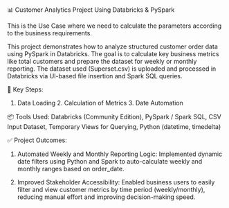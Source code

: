 📊 Customer Analytics Project Using Databricks & PySpark

This is the Use Case where we need to calculate the parameters according to the business requirements.

This project demonstrates how to analyze structured customer order data using PySpark in Databricks. The goal is to calculate key business metrics like total customers and prepare the dataset for weekly or monthly reporting. The dataset used (Superset.csv) is uploaded and processed in Databricks via UI-based file insertion and Spark SQL queries.

🚀 Key Steps:
1. Data Loading 2. Calculation of Metrics 3. Date Automation

📦 Tools Used: Databricks (Community Edition), PySpark / Spark SQL, CSV Input Dataset, Temporary Views for Querying, Python (datetime, timedelta)

✅ Project Outcomes:

1. Automated Weekly and Monthly Reporting Logic: Implemented dynamic date filters using Python and Spark to auto-calculate weekly and monthly ranges based on order_date.

2. Improved Stakeholder Accessibility: Enabled business users to easily filter and view customer metrics by time period (weekly/monthly), reducing manual effort and improving decision-making speed.
